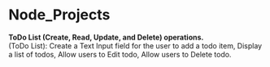 # Node_Projects
<b>ToDo List  (Create, Read, Update, and Delete) operations. </b></br>
(ToDo List): Create a Text Input field for the user to add a todo item, Display a list  of todos, Allow users to Edit todo, Allow users to Delete todo. 

